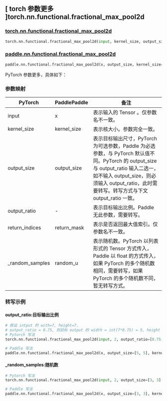 ## [ torch 参数更多 ]torch.nn.functional.fractional_max_pool2d

### [torch.nn.functional.fractional_max_pool2d](https://pytorch.org/docs/stable/generated/torch.nn.functional.fractional_max_pool2d.html#torch-nn-functional-fractional-max-pool2d)

```python
torch.nn.functional.fractional_max_pool2d(input, kernel_size, output_size=None, output_ratio=None, return_indices=False, _random_samples=None)
```

### [paddle.nn.functional.fractional_max_pool2d](https://www.paddlepaddle.org.cn/documentation/docs/zh/develop/api/paddle/nn/functional/fractional_max_pool2d_cn.html)

```python
paddle.nn.functional.fractional_max_pool2d(x, output_size, kernel_size=None, random_u=None, return_mask=False, name=None)
```

PyTorch 参数更多，具体如下：

### 参数映射

| PyTorch       | PaddlePaddle | 备注                                                   |
| ------------- | ------------ | ------------------------------------------------------ |
| input         | x            | 表示输入的 Tensor 。仅参数名不一致。                        |
| kernel_size   | kernel_size  | 表示核大小。参数完全一致。                                 |
| output_size   | output_size  | 表示目标输出尺寸，PyTorch 为可选参数，Paddle 为必选参数，与 PyTorch 默认值不同。PyTorch 的 output_size 与 output_ratio 输入二选一，如不输入 output_size，则必须输入 output_ratio，此时需要转写。转写方式与下文 output_ratio 一致。 |
| output_ratio  | -            | 表示目标输出比例。Paddle 无此参数，需要转写。                |
| return_indices | return_mask | 表示是否返回最大值索引。仅参数名不一致。                      |
| _random_samples | random_u   | 表示随机数。PyTorch 以列表形式的 Tensor 方式传入，Paddle 以 float 的方式传入，如果 PyTorch 的多个随机数相同，需要转写，如果 PyTorch 的多个随机数不同，暂无转写方式。  |

### 转写示例

#### output_ratio:目标输出比例

```python
# 假设 intput 的 with=7, height=7，
# output_ratio = 0.75, 则目标 output 的 width = int(7*0.75) = 5, height = int(7*0.75) = 5
# Pytorch 写法
torch.nn.functional.fractional_max_pool2d(input, 2, output_ratio=[0.75, 0.75], return_indices=True)

# Paddle 写法
paddle.nn.functional.fractional_max_pool2d(x, output_size=[5, 5], kernel_size=2, return_mask=True)
```

#### _random_samples:随机数

```python
# Pytorch 写法
torch.nn.functional.fractional_max_pool2d(input, 2, output_size=[3, 3], return_indices=True, _random_samples=torch.tensor([[[0.3, 0.3]]]))

# Paddle 写法
paddle.nn.functional.fractional_max_pool2d(x, output_size=[3, 3], kernel_size=2, return_mask=True, random_u=0.3)
```
